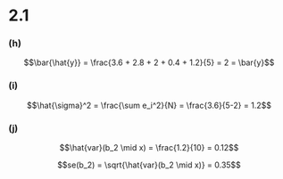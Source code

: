 # 2.1
### **(h)**

$$\bar{\hat{y}} = \frac{3.6 + 2.8 + 2 + 0.4 + 1.2}{5} = 2 = \bar{y}$$

### **(i)**

$$\hat{\sigma}^2 = \frac{\sum e_i^2}{N} = \frac{3.6}{5-2} = 1.2$$

### **(j)**

$$\hat{var}(b_2 \mid x) = \frac{1.2}{10} = 0.12$$

$$se(b_2) = \sqrt{\hat{var}(b_2 \mid x)} = 0.35$$
